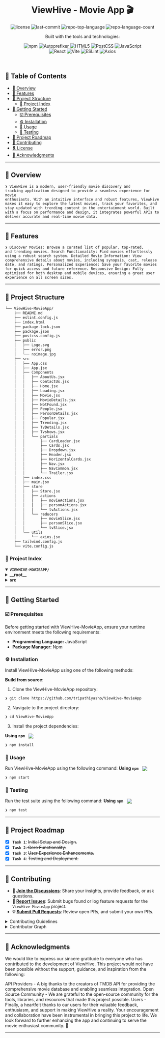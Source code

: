 <p align="center"><h1 align="center">ViewHive - Movie App 🎬 </h1></p>
<p align="center">
	<img src="https://img.shields.io/github/license/tripathiyasho/ViewHive-MovieApp?style=plastic&logo=opensourceinitiative&logoColor=white&color=e61010" alt="license">
	<img src="https://img.shields.io/github/last-commit/tripathiyasho/ViewHive-MovieApp?style=plastic&logo=git&logoColor=white&color=e61010" alt="last-commit">
	<img src="https://img.shields.io/github/languages/top/tripathiyasho/ViewHive-MovieApp?style=plastic&color=e61010" alt="repo-top-language">
	<img src="https://img.shields.io/github/languages/count/tripathiyasho/ViewHive-MovieApp?style=plastic&color=e61010" alt="repo-language-count">
</p>
<p align="center">Built with the tools and technologies:</p>
<p align="center">
	<img src="https://img.shields.io/badge/npm-CB3837.svg?style=plastic&logo=npm&logoColor=white" alt="npm">
	<img src="https://img.shields.io/badge/Autoprefixer-DD3735.svg?style=plastic&logo=Autoprefixer&logoColor=white" alt="Autoprefixer">
	<img src="https://img.shields.io/badge/HTML5-E34F26.svg?style=plastic&logo=HTML5&logoColor=white" alt="HTML5">
	<img src="https://img.shields.io/badge/PostCSS-DD3A0A.svg?style=plastic&logo=PostCSS&logoColor=white" alt="PostCSS">
	<img src="https://img.shields.io/badge/JavaScript-F7DF1E.svg?style=plastic&logo=JavaScript&logoColor=black" alt="JavaScript">
	<br>
	<img src="https://img.shields.io/badge/React-61DAFB.svg?style=plastic&logo=React&logoColor=black" alt="React">
	<img src="https://img.shields.io/badge/Vite-646CFF.svg?style=plastic&logo=Vite&logoColor=white" alt="Vite">
	<img src="https://img.shields.io/badge/ESLint-4B32C3.svg?style=plastic&logo=ESLint&logoColor=white" alt="ESLint">
	<img src="https://img.shields.io/badge/Axios-5A29E4.svg?style=plastic&logo=Axios&logoColor=white" alt="Axios">
</p>
<br>

## 🔗 Table of Contents

- [📍 Overview](#-overview)
- [👾 Features](#-features)
- [📁 Project Structure](#-project-structure)
  - [📂 Project Index](#-project-index)
- [🚀 Getting Started](#-getting-started)
  - [☑️ Prerequisites](#-prerequisites)
  - [⚙️ Installation](#-installation)
  - [🤖 Usage](#🤖-usage)
  - [🧪 Testing](#🧪-testing)
- [📌 Project Roadmap](#-project-roadmap)
- [🔰 Contributing](#-contributing)
- [🎗 License](#-license)
- [🙌 Acknowledgments](#-acknowledgments)

---

## 📍 Overview

<code>❯ ViewHive is a modern, user-friendly movie discovery and tracking application designed to provide a seamless experience for movie enthusiasts. With an intuitive interface and robust features, ViewHive makes it easy to explore the latest movies, track your favorites, and stay updated with trending content in the entertainment world. Built with a focus on performance and design, it integrates powerful APIs to deliver accurate and real-time movie data.
</code>

---

## 👾 Features

<code>❯ Discover Movies: Browse a curated list of popular, top-rated, and trending movies.
Search Functionality: Find movies effortlessly using a robust search system.
Detailed Movie Information: View comprehensive details about movies, including synopsis, cast, release date, and ratings.
Personalized Experience: Save your favorite movies for quick access and future reference.
Responsive Design: Fully optimized for both desktop and mobile devices, ensuring a great user experience on all screen sizes.</code>

---

## 📁 Project Structure

```sh
└── ViewHive-MovieApp/
    ├── README.md
    ├── eslint.config.js
    ├── index.html
    ├── package-lock.json
    ├── package.json
    ├── postcss.config.js
    ├── public
    │   ├── Logo.svg
    │   ├── error.png
    │   └── noimage.jpg
    ├── src
    │   ├── App.css
    │   ├── App.jsx
    │   ├── Components
    │   │   ├── AboutUs.jsx
    │   │   ├── ContactUs.jsx
    │   │   ├── Home.jsx
    │   │   ├── Loading.jsx
    │   │   ├── Movie.jsx
    │   │   ├── MovieDetails.jsx
    │   │   ├── NotFound.jsx
    │   │   ├── People.jsx
    │   │   ├── PersonDetails.jsx
    │   │   ├── Popular.jsx
    │   │   ├── Trending.jsx
    │   │   ├── TvDetails.jsx
    │   │   ├── Tvshows.jsx
    │   │   └── partials
    │   │       ├── CardLoader.jsx
    │   │       ├── Cards.jsx
    │   │       ├── Dropdown.jsx
    │   │       ├── Header.jsx
    │   │       ├── HorizontalCards.jsx
    │   │       ├── Nav.jsx
    │   │       ├── NavCommon.jsx
    │   │       └── Trailer.jsx
    │   ├── index.css
    │   ├── main.jsx
    │   ├── store
    │   │   ├── Store.jsx
    │   │   ├── actions
    │   │   │   ├── movieActions.jsx
    │   │   │   ├── personActions.jsx
    │   │   │   └── tvActions.jsx
    │   │   └── reducers
    │   │       ├── movieSlice.jsx
    │   │       ├── personSlice.jsx
    │   │       └── tvSlice.jsx
    │   └── utils
    │       └── axios.jsx
    ├── tailwind.config.js
    └── vite.config.js
```


### 📂 Project Index
<details open>
	<summary><b><code>VIEWHIVE-MOVIEAPP/</code></b></summary>
	<details> <!-- __root__ Submodule -->
		<summary><b>__root__</b></summary>
		<blockquote>
			<table>
			<tr>
				<td><b><a href='https://github.com/tripathiyasho/ViewHive-MovieApp/blob/master/postcss.config.js'>postcss.config.js</a></b></td>
				<td><code>❯ REPLACE-ME</code></td>
			</tr>
			<tr>
				<td><b><a href='https://github.com/tripathiyasho/ViewHive-MovieApp/blob/master/package-lock.json'>package-lock.json</a></b></td>
				<td><code>❯ REPLACE-ME</code></td>
			</tr>
			<tr>
				<td><b><a href='https://github.com/tripathiyasho/ViewHive-MovieApp/blob/master/tailwind.config.js'>tailwind.config.js</a></b></td>
				<td><code>❯ REPLACE-ME</code></td>
			</tr>
			<tr>
				<td><b><a href='https://github.com/tripathiyasho/ViewHive-MovieApp/blob/master/vite.config.js'>vite.config.js</a></b></td>
				<td><code>❯ REPLACE-ME</code></td>
			</tr>
			<tr>
				<td><b><a href='https://github.com/tripathiyasho/ViewHive-MovieApp/blob/master/package.json'>package.json</a></b></td>
				<td><code>❯ REPLACE-ME</code></td>
			</tr>
			<tr>
				<td><b><a href='https://github.com/tripathiyasho/ViewHive-MovieApp/blob/master/index.html'>index.html</a></b></td>
				<td><code>❯ REPLACE-ME</code></td>
			</tr>
			<tr>
				<td><b><a href='https://github.com/tripathiyasho/ViewHive-MovieApp/blob/master/eslint.config.js'>eslint.config.js</a></b></td>
				<td><code>❯ REPLACE-ME</code></td>
			</tr>
			</table>
		</blockquote>
	</details>
	<details> <!-- src Submodule -->
		<summary><b>src</b></summary>
		<blockquote>
			<table>
			<tr>
				<td><b><a href='https://github.com/tripathiyasho/ViewHive-MovieApp/blob/master/src/index.css'>index.css</a></b></td>
				<td><code>❯ REPLACE-ME</code></td>
			</tr>
			<tr>
				<td><b><a href='https://github.com/tripathiyasho/ViewHive-MovieApp/blob/master/src/App.css'>App.css</a></b></td>
				<td><code>❯ REPLACE-ME</code></td>
			</tr>
			<tr>
				<td><b><a href='https://github.com/tripathiyasho/ViewHive-MovieApp/blob/master/src/App.jsx'>App.jsx</a></b></td>
				<td><code>❯ REPLACE-ME</code></td>
			</tr>
			<tr>
				<td><b><a href='https://github.com/tripathiyasho/ViewHive-MovieApp/blob/master/src/main.jsx'>main.jsx</a></b></td>
				<td><code>❯ REPLACE-ME</code></td>
			</tr>
			</table>
			<details>
				<summary><b>Components</b></summary>
				<blockquote>
					<table>
					<tr>
						<td><b><a href='https://github.com/tripathiyasho/ViewHive-MovieApp/blob/master/src/Components/AboutUs.jsx'>AboutUs.jsx</a></b></td>
						<td><code>❯ REPLACE-ME</code></td>
					</tr>
					<tr>
						<td><b><a href='https://github.com/tripathiyasho/ViewHive-MovieApp/blob/master/src/Components/NotFound.jsx'>NotFound.jsx</a></b></td>
						<td><code>❯ REPLACE-ME</code></td>
					</tr>
					<tr>
						<td><b><a href='https://github.com/tripathiyasho/ViewHive-MovieApp/blob/master/src/Components/ContactUs.jsx'>ContactUs.jsx</a></b></td>
						<td><code>❯ REPLACE-ME</code></td>
					</tr>
					<tr>
						<td><b><a href='https://github.com/tripathiyasho/ViewHive-MovieApp/blob/master/src/Components/MovieDetails.jsx'>MovieDetails.jsx</a></b></td>
						<td><code>❯ REPLACE-ME</code></td>
					</tr>
					<tr>
						<td><b><a href='https://github.com/tripathiyasho/ViewHive-MovieApp/blob/master/src/Components/Tvshows.jsx'>Tvshows.jsx</a></b></td>
						<td><code>❯ REPLACE-ME</code></td>
					</tr>
					<tr>
						<td><b><a href='https://github.com/tripathiyasho/ViewHive-MovieApp/blob/master/src/Components/Loading.jsx'>Loading.jsx</a></b></td>
						<td><code>❯ REPLACE-ME</code></td>
					</tr>
					<tr>
						<td><b><a href='https://github.com/tripathiyasho/ViewHive-MovieApp/blob/master/src/Components/People.jsx'>People.jsx</a></b></td>
						<td><code>❯ REPLACE-ME</code></td>
					</tr>
					<tr>
						<td><b><a href='https://github.com/tripathiyasho/ViewHive-MovieApp/blob/master/src/Components/Popular.jsx'>Popular.jsx</a></b></td>
						<td><code>❯ REPLACE-ME</code></td>
					</tr>
					<tr>
						<td><b><a href='https://github.com/tripathiyasho/ViewHive-MovieApp/blob/master/src/Components/Trending.jsx'>Trending.jsx</a></b></td>
						<td><code>❯ REPLACE-ME</code></td>
					</tr>
					<tr>
						<td><b><a href='https://github.com/tripathiyasho/ViewHive-MovieApp/blob/master/src/Components/PersonDetails.jsx'>PersonDetails.jsx</a></b></td>
						<td><code>❯ REPLACE-ME</code></td>
					</tr>
					<tr>
						<td><b><a href='https://github.com/tripathiyasho/ViewHive-MovieApp/blob/master/src/Components/Movie.jsx'>Movie.jsx</a></b></td>
						<td><code>❯ REPLACE-ME</code></td>
					</tr>
					<tr>
						<td><b><a href='https://github.com/tripathiyasho/ViewHive-MovieApp/blob/master/src/Components/TvDetails.jsx'>TvDetails.jsx</a></b></td>
						<td><code>❯ REPLACE-ME</code></td>
					</tr>
					<tr>
						<td><b><a href='https://github.com/tripathiyasho/ViewHive-MovieApp/blob/master/src/Components/Home.jsx'>Home.jsx</a></b></td>
						<td><code>❯ REPLACE-ME</code></td>
					</tr>
					</table>
					<details>
						<summary><b>partials</b></summary>
						<blockquote>
							<table>
							<tr>
								<td><b><a href='https://github.com/tripathiyasho/ViewHive-MovieApp/blob/master/src/Components/partials/Trailer.jsx'>Trailer.jsx</a></b></td>
								<td><code>❯ REPLACE-ME</code></td>
							</tr>
							<tr>
								<td><b><a href='https://github.com/tripathiyasho/ViewHive-MovieApp/blob/master/src/Components/partials/Cards.jsx'>Cards.jsx</a></b></td>
								<td><code>❯ REPLACE-ME</code></td>
							</tr>
							<tr>
								<td><b><a href='https://github.com/tripathiyasho/ViewHive-MovieApp/blob/master/src/Components/partials/Dropdown.jsx'>Dropdown.jsx</a></b></td>
								<td><code>❯ REPLACE-ME</code></td>
							</tr>
							<tr>
								<td><b><a href='https://github.com/tripathiyasho/ViewHive-MovieApp/blob/master/src/Components/partials/CardLoader.jsx'>CardLoader.jsx</a></b></td>
								<td><code>❯ REPLACE-ME</code></td>
							</tr>
							<tr>
								<td><b><a href='https://github.com/tripathiyasho/ViewHive-MovieApp/blob/master/src/Components/partials/Header.jsx'>Header.jsx</a></b></td>
								<td><code>❯ REPLACE-ME</code></td>
							</tr>
							<tr>
								<td><b><a href='https://github.com/tripathiyasho/ViewHive-MovieApp/blob/master/src/Components/partials/NavCommon.jsx'>NavCommon.jsx</a></b></td>
								<td><code>❯ REPLACE-ME</code></td>
							</tr>
							<tr>
								<td><b><a href='https://github.com/tripathiyasho/ViewHive-MovieApp/blob/master/src/Components/partials/HorizontalCards.jsx'>HorizontalCards.jsx</a></b></td>
								<td><code>❯ REPLACE-ME</code></td>
							</tr>
							<tr>
								<td><b><a href='https://github.com/tripathiyasho/ViewHive-MovieApp/blob/master/src/Components/partials/Nav.jsx'>Nav.jsx</a></b></td>
								<td><code>❯ REPLACE-ME</code></td>
							</tr>
							</table>
						</blockquote>
					</details>
				</blockquote>
			</details>
			<details>
				<summary><b>store</b></summary>
				<blockquote>
					<table>
					<tr>
						<td><b><a href='https://github.com/tripathiyasho/ViewHive-MovieApp/blob/master/src/store/Store.jsx'>Store.jsx</a></b></td>
						<td><code>❯ REPLACE-ME</code></td>
					</tr>
					</table>
					<details>
						<summary><b>reducers</b></summary>
						<blockquote>
							<table>
							<tr>
								<td><b><a href='https://github.com/tripathiyasho/ViewHive-MovieApp/blob/master/src/store/reducers/movieSlice.jsx'>movieSlice.jsx</a></b></td>
								<td><code>❯ REPLACE-ME</code></td>
							</tr>
							<tr>
								<td><b><a href='https://github.com/tripathiyasho/ViewHive-MovieApp/blob/master/src/store/reducers/tvSlice.jsx'>tvSlice.jsx</a></b></td>
								<td><code>❯ REPLACE-ME</code></td>
							</tr>
							<tr>
								<td><b><a href='https://github.com/tripathiyasho/ViewHive-MovieApp/blob/master/src/store/reducers/personSlice.jsx'>personSlice.jsx</a></b></td>
								<td><code>❯ REPLACE-ME</code></td>
							</tr>
							</table>
						</blockquote>
					</details>
					<details>
						<summary><b>actions</b></summary>
						<blockquote>
							<table>
							<tr>
								<td><b><a href='https://github.com/tripathiyasho/ViewHive-MovieApp/blob/master/src/store/actions/tvActions.jsx'>tvActions.jsx</a></b></td>
								<td><code>❯ REPLACE-ME</code></td>
							</tr>
							<tr>
								<td><b><a href='https://github.com/tripathiyasho/ViewHive-MovieApp/blob/master/src/store/actions/personActions.jsx'>personActions.jsx</a></b></td>
								<td><code>❯ REPLACE-ME</code></td>
							</tr>
							<tr>
								<td><b><a href='https://github.com/tripathiyasho/ViewHive-MovieApp/blob/master/src/store/actions/movieActions.jsx'>movieActions.jsx</a></b></td>
								<td><code>❯ REPLACE-ME</code></td>
							</tr>
							</table>
						</blockquote>
					</details>
				</blockquote>
			</details>
			<details>
				<summary><b>utils</b></summary>
				<blockquote>
					<table>
					<tr>
						<td><b><a href='https://github.com/tripathiyasho/ViewHive-MovieApp/blob/master/src/utils/axios.jsx'>axios.jsx</a></b></td>
						<td><code>❯ REPLACE-ME</code></td>
					</tr>
					</table>
				</blockquote>
			</details>
		</blockquote>
	</details>
</details>

---
## 🚀 Getting Started

### ☑️ Prerequisites

Before getting started with ViewHive-MovieApp, ensure your runtime environment meets the following requirements:

- **Programming Language:** JavaScript
- **Package Manager:** Npm


### ⚙️ Installation

Install ViewHive-MovieApp using one of the following methods:

**Build from source:**

1. Clone the ViewHive-MovieApp repository:
```sh
❯ git clone https://github.com/tripathiyasho/ViewHive-MovieApp
```

2. Navigate to the project directory:
```sh
❯ cd ViewHive-MovieApp
```

3. Install the project dependencies:


**Using `npm`** &nbsp; [<img align="center" src="https://img.shields.io/badge/npm-CB3837.svg?style={badge_style}&logo=npm&logoColor=white" />](https://www.npmjs.com/)

```sh
❯ npm install
```




### 🤖 Usage
Run ViewHive-MovieApp using the following command:
**Using `npm`** &nbsp; [<img align="center" src="https://img.shields.io/badge/npm-CB3837.svg?style={badge_style}&logo=npm&logoColor=white" />](https://www.npmjs.com/)

```sh
❯ npm start
```


### 🧪 Testing
Run the test suite using the following command:
**Using `npm`** &nbsp; [<img align="center" src="https://img.shields.io/badge/npm-CB3837.svg?style={badge_style}&logo=npm&logoColor=white" />](https://www.npmjs.com/)

```sh
❯ npm test
```


---
## 📌 Project Roadmap

- [X] **`Task 1`**: <strike>Initial Setup and Design.</strike>
- [X] **`Task 2`**:<strike> Core Functionality.</strike>
- [X] **`Task 3`**:  <strike>User Experience Enhancements.</strike>
- [X] **`Task 4`**:  <strike>Testing and Deployment.</strike>

---

## 🔰 Contributing

- **💬 [Join the Discussions](https://github.com/tripathiyasho/ViewHive-MovieApp/discussions)**: Share your insights, provide feedback, or ask questions.
- **🐛 [Report Issues](https://github.com/tripathiyasho/ViewHive-MovieApp/issues)**: Submit bugs found or log feature requests for the `ViewHive-MovieApp` project.
- **💡 [Submit Pull Requests](https://github.com/tripathiyasho/ViewHive-MovieApp/blob/main/CONTRIBUTING.md)**: Review open PRs, and submit your own PRs.

<details closed>
<summary>Contributing Guidelines</summary>

1. **Fork the Repository**: Start by forking the project repository to your github account.
2. **Clone Locally**: Clone the forked repository to your local machine using a git client.
   ```sh
   git clone https://github.com/tripathiyasho/ViewHive-MovieApp
   ```
3. **Create a New Branch**: Always work on a new branch, giving it a descriptive name.
   ```sh
   git checkout -b new-feature-x
   ```
4. **Make Your Changes**: Develop and test your changes locally.
5. **Commit Your Changes**: Commit with a clear message describing your updates.
   ```sh
   git commit -m 'Implemented new feature x.'
   ```
6. **Push to github**: Push the changes to your forked repository.
   ```sh
   git push origin new-feature-x
   ```
7. **Submit a Pull Request**: Create a PR against the original project repository. Clearly describe the changes and their motivations.
8. **Review**: Once your PR is reviewed and approved, it will be merged into the main branch. Congratulations on your contribution!
</details>

<details closed>
<summary>Contributor Graph</summary>
<br>
<p align="left">
   <a href="https://github.com{/tripathiyasho/ViewHive-MovieApp/}graphs/contributors">
      <img src="https://contrib.rocks/image?repo=tripathiyasho/ViewHive-MovieApp">
   </a>
</p>
</details>

---

## 🙌 Acknowledgments

We would like to express our sincere gratitude to everyone who has contributed to the development of ViewHive. This project would not have been possible without the support, guidance, and inspiration from the following:

API Providers - A big thanks to the creators of TMDB API for providing the comprehensive movie database and enabling seamless integration.
Open Source Community - We are grateful to the open-source community for the tools, libraries, and resources that made this project possible.
Users - Finally, a heartfelt thanks to our users for their valuable feedback, enthusiasm, and support in making ViewHive a reality.
Your encouragement and collaboration have been instrumental in bringing this project to life. We look forward to further enhancing the app and continuing to serve the movie enthusiast community. 🙌

---
